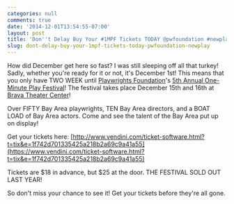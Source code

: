 ```yaml
---
categories: null
comments: true
date: '2014-12-01T13:54:55-07:00'
layout: post
title: 'Don''t Delay Buy Your #1MPF Tickets TODAY @pwfoundation #newplay'
slug: dont-delay-buy-your-1mpf-tickets-today-pwfoundation-newplay
---
```


How did December get here so fast? I was still sleeping off all that turkey! Sadly, whether you're ready for it or not, it's December 1st! This means that you only have TWO WEEK until [Playwrights Foundation](playwrightsfoundation.org)'s [5th Annual One-Minute Play Festival](https://www.vendini.com/ticket-software.html?t=tix&e=1f742d701335425a218b2a69c9a41a55)! The festival takes place December 15th and 16th at [Brava Theater Center](http://www.brava.org/)!

Over FIFTY Bay Area playwrights, TEN Bay Area directors, and a BOAT LOAD of Bay Area actors. Come and see the talent of the Bay Area put up on display!

Get your tickets here: [http://www.vendini.com/ticket-software.html?t=tix&e=1f742d701335425a218b2a69c9a41a55](https://www.vendini.com/ticket-software.html?t=tix&e=1f742d701335425a218b2a69c9a41a55)

Tickets are $18 in advance, but $25 at the door. THE FESTIVAL SOLD OUT LAST YEAR! 

So don't miss your chance to see it! Get your tickets before they're all gone.